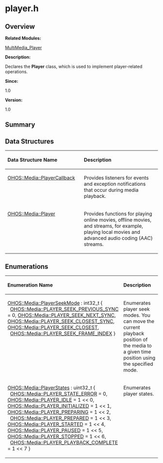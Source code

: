 # player.h<a name="ZH-CN_TOPIC_0000001054918131"></a>

## **Overview**<a name="section1226412777093527"></a>

**Related Modules:**

[MultiMedia\_Player](MultiMedia_Player.md)

**Description:**

Declares the  **Player**  class, which is used to implement player-related operations. 

**Since:**

1.0

**Version:**

1.0

## **Summary**<a name="section595010599093527"></a>

## Data Structures<a name="nested-classes"></a>

<a name="table1555725800093527"></a>
<table><thead align="left"><tr id="row970159725093527"><th class="cellrowborder" valign="top" width="50%" id="mcps1.1.3.1.1"><p id="p2032343646093527"><a name="p2032343646093527"></a><a name="p2032343646093527"></a>Data Structure Name</p>
</th>
<th class="cellrowborder" valign="top" width="50%" id="mcps1.1.3.1.2"><p id="p1856801493093527"><a name="p1856801493093527"></a><a name="p1856801493093527"></a>Description</p>
</th>
</tr>
</thead>
<tbody><tr id="row1042868543093527"><td class="cellrowborder" valign="top" width="50%" headers="mcps1.1.3.1.1 "><p id="p1600804126093527"><a name="p1600804126093527"></a><a name="p1600804126093527"></a><a href="OHOS-Media-PlayerCallback.md">OHOS::Media::PlayerCallback</a></p>
</td>
<td class="cellrowborder" valign="top" width="50%" headers="mcps1.1.3.1.2 "><p id="p827629751093527"><a name="p827629751093527"></a><a name="p827629751093527"></a>Provides listeners for events and exception notifications that occur during media playback. </p>
</td>
</tr>
<tr id="row189239062093527"><td class="cellrowborder" valign="top" width="50%" headers="mcps1.1.3.1.1 "><p id="p2113895889093527"><a name="p2113895889093527"></a><a name="p2113895889093527"></a><a href="OHOS-Media-Player.md">OHOS::Media::Player</a></p>
</td>
<td class="cellrowborder" valign="top" width="50%" headers="mcps1.1.3.1.2 "><p id="p570749034093527"><a name="p570749034093527"></a><a name="p570749034093527"></a>Provides functions for playing online movies, offline movies, and streams, for example, playing local movies and advanced audio coding (AAC) streams. </p>
</td>
</tr>
</tbody>
</table>

## Enumerations<a name="enum-members"></a>

<a name="table1158964098093527"></a>
<table><thead align="left"><tr id="row548624964093527"><th class="cellrowborder" valign="top" width="50%" id="mcps1.1.3.1.1"><p id="p849654474093527"><a name="p849654474093527"></a><a name="p849654474093527"></a>Enumeration Name</p>
</th>
<th class="cellrowborder" valign="top" width="50%" id="mcps1.1.3.1.2"><p id="p653107091093527"><a name="p653107091093527"></a><a name="p653107091093527"></a>Description</p>
</th>
</tr>
</thead>
<tbody><tr id="row1408165417093527"><td class="cellrowborder" valign="top" width="50%" headers="mcps1.1.3.1.1 "><p id="p1783960043093527"><a name="p1783960043093527"></a><a name="p1783960043093527"></a><a href="MultiMedia_Player.md#gad1574e5769b3174c2103a2a8b49e20d4">OHOS::Media::PlayerSeekMode</a> : int32_t { &nbsp;&nbsp;<a href="MultiMedia_Player.md#ggad1574e5769b3174c2103a2a8b49e20d4a08be30187c1d180d77b375af6f35966c">OHOS::Media::PLAYER_SEEK_PREVIOUS_SYNC</a> = 0, <a href="MultiMedia_Player.md#ggad1574e5769b3174c2103a2a8b49e20d4a98aa52abc293a28728ef9d2e9019ae7d">OHOS::Media::PLAYER_SEEK_NEXT_SYNC</a>, <a href="MultiMedia_Player.md#ggad1574e5769b3174c2103a2a8b49e20d4ae6257ed93e90e2231eb3369a36027872">OHOS::Media::PLAYER_SEEK_CLOSEST_SYNC</a>, <a href="MultiMedia_Player.md#ggad1574e5769b3174c2103a2a8b49e20d4a0f6165a7f22f44f78bbb9004f2a55428">OHOS::Media::PLAYER_SEEK_CLOSEST</a>, &nbsp;&nbsp;<a href="MultiMedia_Player.md#ggad1574e5769b3174c2103a2a8b49e20d4ada8db6c3cb45acbc0ff09cb3fe65fd94">OHOS::Media::PLAYER_SEEK_FRAME_INDEX</a> }</p>
</td>
<td class="cellrowborder" valign="top" width="50%" headers="mcps1.1.3.1.2 "><p id="p1222646729093527"><a name="p1222646729093527"></a><a name="p1222646729093527"></a>Enumerates player seek modes. You can move the current playback position of the media to a given time position using the specified mode. </p>
</td>
</tr>
<tr id="row529816840093527"><td class="cellrowborder" valign="top" width="50%" headers="mcps1.1.3.1.1 "><p id="p595758775093527"><a name="p595758775093527"></a><a name="p595758775093527"></a><a href="MultiMedia_Player.md#ga8b1147e57c4a67f63f193836302da2b7">OHOS::Media::PlayerStates</a> : uint32_t { &nbsp;&nbsp;<a href="MultiMedia_Player.md#gga8b1147e57c4a67f63f193836302da2b7a53755dd964e67b38f2b20a73043c6a15">OHOS::Media::PLAYER_STATE_ERROR</a> = 0, <a href="MultiMedia_Player.md#gga8b1147e57c4a67f63f193836302da2b7a422de416a9d98b7a11334080277e5a91">OHOS::Media::PLAYER_IDLE</a> = 1 &lt;&lt; 0, <a href="MultiMedia_Player.md#gga8b1147e57c4a67f63f193836302da2b7a9b85bb17a31e74c8913d3344a9890968">OHOS::Media::PLAYER_INITIALIZED</a> = 1 &lt;&lt; 1, <a href="MultiMedia_Player.md#gga8b1147e57c4a67f63f193836302da2b7a5f58beea6c3cfd9faf9d9dacb6d0de43">OHOS::Media::PLAYER_PREPARING</a> = 1 &lt;&lt; 2, &nbsp;&nbsp;<a href="MultiMedia_Player.md#gga8b1147e57c4a67f63f193836302da2b7a992920b7152bf85ce28b0cbc2204a01b">OHOS::Media::PLAYER_PREPARED</a> = 1 &lt;&lt; 3, <a href="MultiMedia_Player.md#gga8b1147e57c4a67f63f193836302da2b7ab59f150a877432470b368cb6ae3c01d6">OHOS::Media::PLAYER_STARTED</a> = 1 &lt;&lt; 4, <a href="MultiMedia_Player.md#gga8b1147e57c4a67f63f193836302da2b7a865415ef0c33b942431a1814e84dd848">OHOS::Media::PLAYER_PAUSED</a> = 1 &lt;&lt; 5, <a href="MultiMedia_Player.md#gga8b1147e57c4a67f63f193836302da2b7a0d79ba704b9048d53deee264f6e6546d">OHOS::Media::PLAYER_STOPPED</a> = 1 &lt;&lt; 6, &nbsp;&nbsp;<a href="MultiMedia_Player.md#gga8b1147e57c4a67f63f193836302da2b7ac5e465735c926d57e1bcb39eff208e51">OHOS::Media::PLAYER_PLAYBACK_COMPLETE</a> = 1 &lt;&lt; 7 }</p>
</td>
<td class="cellrowborder" valign="top" width="50%" headers="mcps1.1.3.1.2 "><p id="p1684662132093527"><a name="p1684662132093527"></a><a name="p1684662132093527"></a>Enumerates player states. </p>
</td>
</tr>
</tbody>
</table>

